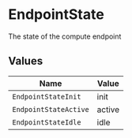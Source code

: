 # EndpointState

The state of the compute endpoint



## Values

| Name                  | Value                 |
| --------------------- | --------------------- |
| `EndpointStateInit`   | init                  |
| `EndpointStateActive` | active                |
| `EndpointStateIdle`   | idle                  |